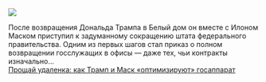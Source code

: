<!--2025-04-02 12:41:00-->
<div class="yb">
  <div class="rss smaller1 habr"><img src="https://habrastorage.org/getpro/habr/upload_files/a87/ce8/dcc/a87ce8dcc786e983c8ffa9665c1aef09.jpeg" /><p>После возвращения Дональда Трампа в Белый дом он вместе с Илоном Маском приступил к задуманному сокращению штата федерального правительства. Одним из первых шагов стал приказ о полном возвращении госслужащих в офисы — даже тех, чьи контракты изначально... <br><a class="light" href="https://habr.com/ru/companies/onlinepatent/news/896852/?utm_source=habrahabr&utm_medium=rss&utm_campaign=896852">Прощай удаленка: как Трамп и Маск «оптимизируют» госаппарат</a></div>
</div>
